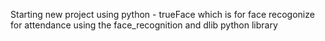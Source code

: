 Starting new project using python - trueFace which is for face recogonize for attendance
using the face_recognition and dlib python library
